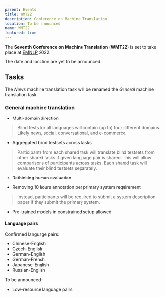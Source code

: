 ```yaml
---
parent: Events
title: WMT22
description: Conference on Machine Translation
location: To be announced
name: WMT22
featured: true
---
```


The **Seventh Conference on Machine Translation** (**WMT22**) is set to take place at [EMNLP](http://emnlp.org) 2022.

The date and location are yet to be announced.

## Tasks

The *News* machine translation task will be renamed the *General* machine translation task.

### General machine translation

- Multi-domain direction

> Blind tests for all languages will contain (up to) four different domains. Likely news, social, conversational, and e-commerce.

- Aggregated blind testsets across tasks

> Participants from each shared task will translate blind testsets from other shared tasks if given language pair is shared. This will allow comparisons of participants across tasks. Each shared task will evaluate their blind testsets separately.

- Rethinking human evaluation

- Removing 10 hours annotation per primary system requirement

> Instead, participants will be required to submit a system description paper if they submit the primary system.

- Pre-trained models in constrained setup allowed


#### Language pairs

Confirmed language pairs:
- Chinese-English
- Czech-English
- German-English
- German-French
- Japanese-English
- Russian-English

To be announced:
- Low-resource language pairs


